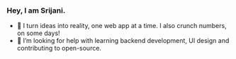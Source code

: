 ### Hey, I am Srijani.

- 🔭 I turn ideas into reality, one web app at a time. I also crunch numbers, on some days!
- 🤔 I’m looking for help with learning backend development, UI design and contributing to open-source.
